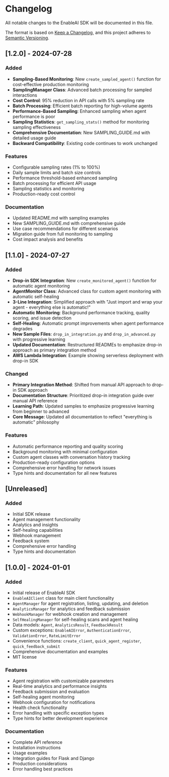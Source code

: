 # Changelog

All notable changes to the EnableAI SDK will be documented in this file.

The format is based on [Keep a Changelog](https://keepachangelog.com/en/1.0.0/),
and this project adheres to [Semantic Versioning](https://semver.org/spec/v2.0.0.html).

## [1.2.0] - 2024-07-28

### Added
- **Sampling-Based Monitoring**: New `create_sampled_agent()` function for cost-effective production monitoring
- **SamplingManager Class**: Advanced batch processing for sampled interactions
- **Cost Control**: 95% reduction in API calls with 5% sampling rate
- **Batch Processing**: Efficient batch reporting for high-volume agents
- **Performance-Based Sampling**: Enhanced sampling when agent performance is poor
- **Sampling Statistics**: `get_sampling_stats()` method for monitoring sampling effectiveness
- **Comprehensive Documentation**: New SAMPLING_GUIDE.md with detailed usage guide
- **Backward Compatibility**: Existing code continues to work unchanged

### Features
- Configurable sampling rates (1% to 100%)
- Daily sample limits and batch size controls
- Performance threshold-based enhanced sampling
- Batch processing for efficient API usage
- Sampling statistics and monitoring
- Production-ready cost control

### Documentation
- Updated README.md with sampling examples
- New SAMPLING_GUIDE.md with comprehensive guide
- Use case recommendations for different scenarios
- Migration guide from full monitoring to sampling
- Cost impact analysis and benefits

## [1.1.0] - 2024-07-27

### Added
- **Drop-in SDK Integration**: New `create_monitored_agent()` function for automatic agent monitoring
- **AgentMonitor Class**: Advanced class for custom agent monitoring with automatic self-healing
- **3-Line Integration**: Simplified approach with "Just import and wrap your agent - everything else is automatic!"
- **Automatic Monitoring**: Background performance tracking, quality scoring, and issue detection
- **Self-Healing**: Automatic prompt improvements when agent performance degrades
- **New Sample Files**: `drop_in_integration.py` and `drop_in_advanced.py` with progressive learning
- **Updated Documentation**: Restructured READMEs to emphasize drop-in approach as primary integration method
- **AWS Lambda Integration**: Example showing serverless deployment with drop-in SDK

### Changed
- **Primary Integration Method**: Shifted from manual API approach to drop-in SDK approach
- **Documentation Structure**: Prioritized drop-in integration guide over manual API reference
- **Learning Path**: Updated samples to emphasize progressive learning from beginner to advanced
- **Core Message**: Updated all documentation to reflect "everything is automatic" philosophy

### Features
- Automatic performance reporting and quality scoring
- Background monitoring with minimal configuration
- Custom agent classes with conversation history tracking
- Production-ready configuration options
- Comprehensive error handling for network issues
- Type hints and documentation for all new features

## [Unreleased]

### Added
- Initial SDK release
- Agent management functionality
- Analytics and insights
- Self-healing capabilities
- Webhook management
- Feedback system
- Comprehensive error handling
- Type hints and documentation

## [1.0.0] - 2024-01-01

### Added
- Initial release of EnableAI SDK
- `EnableAIClient` class for main client functionality
- `AgentManager` for agent registration, listing, updating, and deletion
- `AnalyticsManager` for analytics and feedback submission
- `WebhookManager` for webhook creation and management
- `SelfHealingManager` for self-healing scans and agent healing
- Data models: `Agent`, `AnalyticsResult`, `FeedbackResult`
- Custom exceptions: `EnableAIError`, `AuthenticationError`, `ValidationError`, `RateLimitError`
- Convenience functions: `create_client`, `quick_agent_register`, `quick_feedback_submit`
- Comprehensive documentation and examples
- MIT license

### Features
- Agent registration with customizable parameters
- Real-time analytics and performance insights
- Feedback submission and evaluation
- Self-healing agent monitoring
- Webhook configuration for notifications
- Health check functionality
- Error handling with specific exception types
- Type hints for better development experience

### Documentation
- Complete API reference
- Installation instructions
- Usage examples
- Integration guides for Flask and Django
- Production considerations
- Error handling best practices 